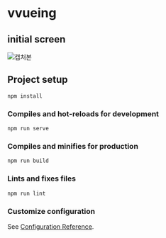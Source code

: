 # vvueing

## initial screen
![캡처본](https://github.com/quburty/vvueing/assets/57853259/9d41c6f5-004f-4cf1-b35a-c2d1349f2428)

## Project setup
```
npm install
```

### Compiles and hot-reloads for development
```
npm run serve
```

### Compiles and minifies for production
```
npm run build
```

### Lints and fixes files
```
npm run lint
```

### Customize configuration
See [Configuration Reference](https://cli.vuejs.org/config/).
